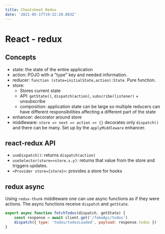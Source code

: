 ```yaml
---
title: Cheatsheet Redux
date: '2021-05-17T19:32:20.803Z'
---
```

# React - redux

## Concepts
- state: the state of the entire application
- action: POJO with a "type" key and needed information.
- reducer: `function (state=initialState,action):State`. Pure function.
- store:
	- Stores current state
	- API: `getState()`, `dispatch(action)`, `subscribe(listener)` + unsubscribe
	- composition: application state can be large so multiple reducers can have different responsibilities affecting a different part of the state
- enhancer: decorator around store
- middleware: `store => next => action => {}` decorates only `dispatch()` and there can be many. Set up by the `applyMiddleware` enhancer.

## react-redux API
- `useDispatch()`: returns `dispatch(action)`
- `useSelector(store=>store.x.y)`: returns that value from the store and triggers updates.
- `<Provider store={store}>`: provides a store for hooks

## redux async
Using `redux-thunk` middleware one can use async functions as if they were actions. The async functions receive `dispatch` and `getState`.

```js
export async function fetchTodos(dispatch, getState) {
	const response = await client.get('/fakeApi/todos')
	dispatch({ type: 'todos/todosLoaded', payload: response.todos })
}
```
